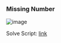 <h3> Missing Number</h3>

![image](https://github.com/h4ckyou/h4ckyou.github.io/assets/127159644/ada186c0-d686-43f4-b48a-be514d4bf70a)

Solve Script: [link](https://github.com/h4ckyou/h4ckyou.github.io/blob/main/posts/programming/Leetcode/Missing%20Number/solve.py)
